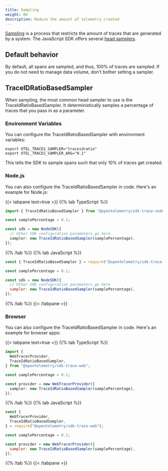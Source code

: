 ```yaml
---
title: Sampling
weight: 80
description: Reduce the amount of telemetry created
---
```


[Sampling](/docs/concepts/sampling/) is a process that restricts the amount of
traces that are generated by a system. The JavaScript SDK offers several
[head samplers](/docs/concepts/sampling#head-sampling).

## Default behavior

By default, all spans are sampled, and thus, 100% of traces are sampled. If you
do not need to manage data volume, don't bother setting a sampler.

## TraceIDRatioBasedSampler

When sampling, the most common head sampler to use is the
TraceIdRatioBasedSampler. It deterministically samples a percentage of traces
that you pass in as a parameter.

### Environment Variables

You can configure the TraceIdRatioBasedSampler with environment variables:

```shell
export OTEL_TRACES_SAMPLER="traceidratio"
export OTEL_TRACES_SAMPLER_ARG="0.1"
```

This tells the SDK to sample spans such that only 10% of traces get created.

### Node.js

You can also configure the TraceIdRatioBasedSampler in code. Here's an example
for Node.js:

{{< tabpane text=true >}} {{% tab TypeScript %}}

```ts
import { TraceIdRatioBasedSampler } from "@opentelemetry/sdk-trace-node";

const samplePercentage = 0.1;

const sdk = new NodeSDK({
  // Other SDK configuration parameters go here
  sampler: new TraceIdRatioBasedSampler(samplePercentage),
});
```

{{% /tab %}} {{% tab JavaScript %}}

```js
const { TraceIdRatioBasedSampler } = require("@opentelemetry/sdk-trace-node");

const samplePercentage = 0.1;

const sdk = new NodeSDK({
  // Other SDK configuration parameters go here
  sampler: new TraceIdRatioBasedSampler(samplePercentage),
});
```

{{% /tab %}} {{< /tabpane >}}

### Browser

You can also configure the TraceIdRatioBasedSampler in code. Here's an example
for browser apps:

{{< tabpane text=true >}} {{% tab TypeScript %}}

```ts
import {
  WebTracerProvider,
  TraceIdRatioBasedSampler,
} from "@opentelemetry/sdk-trace-web";

const samplePercentage = 0.1;

const provider = new WebTracerProvider({
  sampler: new TraceIdRatioBasedSampler(samplePercentage),
});
```

{{% /tab %}} {{% tab JavaScript %}}

```js
const {
  WebTracerProvider,
  TraceIdRatioBasedSampler,
} = require("@opentelemetry/sdk-trace-web");

const samplePercentage = 0.1;

const provider = new WebTracerProvider({
  sampler: new TraceIdRatioBasedSampler(samplePercentage),
});
```

{{% /tab %}} {{< /tabpane >}}
